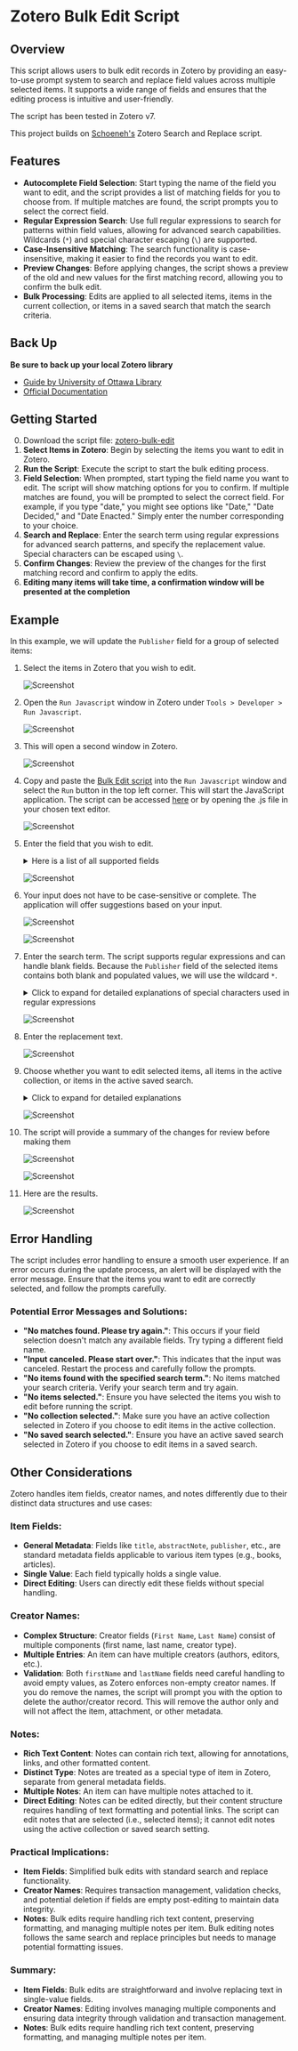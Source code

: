 # Zotero Bulk Edit Script

## Overview

This script allows users to bulk edit records in Zotero by providing an easy-to-use prompt system to search and replace field values across multiple selected items. It supports a wide range of fields and ensures that the editing process is intuitive and user-friendly.

The script has been tested in Zotero v7.

This project builds on [Schoeneh's](https://github.com/Schoeneh) Zotero Search and Replace script.

## Features

- **Autocomplete Field Selection**: Start typing the name of the field you want to edit, and the script provides a list of matching fields for you to choose from. If multiple matches are found, the script prompts you to select the correct field.
- **Regular Expression Search**: Use full regular expressions to search for patterns within field values, allowing for advanced search capabilities. Wildcards (`*`) and special character escaping (`\`) are supported.
- **Case-Insensitive Matching**: The search functionality is case-insensitive, making it easier to find the records you want to edit.
- **Preview Changes**: Before applying changes, the script shows a preview of the old and new values for the first matching record, allowing you to confirm the bulk edit.
- **Bulk Processing**: Edits are applied to all selected items, items in the current collection, or items in a saved search that match the search criteria.

## Back Up

**Be sure to back up your local Zotero library**

- [Guide by University of Ottawa Library](https://uottawa.libguides.com/how_to_use_zotero/back_up_and_restore)
- [Official Documentation](https://www.zotero.org/support/zotero_data)

## Getting Started

0. Download the script file: [zotero-bulk-edit](https://github.com/thalient-ai/zotero-scripts/blob/main/zotero-bulk-edit/src/zotero_bulk_edit.js)
1. **Select Items in Zotero**: Begin by selecting the items you want to edit in Zotero.
2. **Run the Script**: Execute the script to start the bulk editing process.
3. **Field Selection**: When prompted, start typing the field name you want to edit. The script will show matching options for you to confirm. If multiple matches are found, you will be prompted to select the correct field. For example, if you type "date," you might see options like "Date," "Date Decided," and "Date Enacted." Simply enter the number corresponding to your choice.
4. **Search and Replace**: Enter the search term using regular expressions for advanced search patterns, and specify the replacement value. Special characters can be escaped using `\`.
5. **Confirm Changes**: Review the preview of the changes for the first matching record and confirm to apply the edits.
6. **Editing many items will take time, a confirmation window will be presented at the completion**

## Example

In this example, we will update the `Publisher` field for a group of selected items:

1. Select the items in Zotero that you wish to edit.

   ![Screenshot](doc/zotero_0.webp)

2. Open the `Run Javascript` window in Zotero under `Tools > Developer > Run Javascript`.

   ![Screenshot](doc/zotero_1.webp)

3. This will open a second window in Zotero.

   ![Screenshot](doc/zotero_2.webp)

4. Copy and paste the [Bulk Edit script](https://github.com/thalient-ai/zotero-bulk-edit/blob/main/src/zotero_bulk_edit.js) into the `Run Javascript` window and select the `Run` button in the top left corner. This will start the JavaScript application. The script can be accessed [here](https://github.com/thalient-ai/zotero-bulk-edit/blob/main/src/zotero_bulk_edit.js) or by opening the .js file in your chosen text editor.

   ![Screenshot](doc/zotero_3.webp)

5. Enter the field that you wish to edit.

   <details>
     <summary>Here is a list of all supported fields</summary>
     
     - Abstract
     - Accessed Date
     - Application Number
     - Archive
     - Archive ID
     - Artwork Medium
     - Artwork Size
     - Assignee
     - Audio File Type
     - Audio Format
     - Bill Number
     - Blog Title
     - Book Title
     - Call Number
     - Case Name
     - Citation Key
     - Code
     - Code Number
     - Code Pages
     - Code Volume
     - Committee
     - Company
     - Conference Name
     - Country
     - Court
     - Date
     - Date Decided
     - Date Enacted
     - Dictionary Title
     - Distributor
     - Docket Number
     - Document Number
     - DOI
     - Edition
     - Encyclopedia Title
     - Episode Number
     - Extra
     - Filing Date
     - First Name
     - First Page
     - Format
     - Forum Title
     - Genre
     - History
     - Identifier
     - Institution
     - Interview Medium
     - ISBN
     - ISSN
     - Issue
     - Issue Date
     - Issuing Authority
     - Journal Abbreviation
     - Label
     - Language
     - Last Name
     - Legal Status
     - Legislative Body
     - Library Catalog
     - Location in Archive
     - Map Type
     - Manuscript Type
     - Meeting Name
     - Name of Act
     - Network
     - Note
     - Number
     - Number of Pages
     - Number of Volumes
     - Organization
     - Pages
     - Patent Number
     - Place
     - Post Type
     - Presentation Type
     - Priority Numbers
     - Proceedings Title
     - Program Title
     - Programming Language
     - Public Law Number
     - Publication Title
     - Publisher
     - References
     - Report Number
     - Report Type
     - Reporter
     - Reporter Volume
     - Repository
     - Repository Location
     - Rights
     - Running Time
     - Scale
     - Section
     - Series
     - Series Number
     - Series Text
     - Series Title
     - Session
     - Short Title
     - Status
     - Studio
     - Subject
     - System
     - Thesis Type
     - Title
     - Type
     - University
     - URL
     - Version
     - Video Recording Format
     - Volume
     - Website Title
     - Website Type

   </details>

   ![Screenshot](doc/zotero_4.webp)

6. Your input does not have to be case-sensitive or complete. The application will offer suggestions based on your input.

   ![Screenshot](doc/zotero_5.webp)
   
   ![Screenshot](doc/zotero_5a.webp)

7. Enter the search term. The script supports regular expressions and can handle blank fields. Because the `Publisher` field of the selected items contains both blank and populated values, we will use the wildcard `*`.

   <details>
     <summary>Click to expand for detailed explanations of special characters used in regular expressions</summary>
     
     - `.` : Matches any single character except newline.
     - `*` : Matches 0 or more of the preceding element.
     - `+` : Matches 1 or more of the preceding element.
     - `?` : Matches 0 or 1 of the preceding element (makes it optional).
     - `^` : Matches the start of the string.
     - `$` : Matches the end of the string.
     - `[]` : Matches any one of the enclosed characters.
     - `[^]` : Matches any one character not enclosed.
     - `\` : Escapes a special character.
     - `|` : Acts as a logical OR between patterns.
     - `()` : Groups patterns together and remembers the match.
     - `{}` : Matches a specified number of occurrences of the preceding element.

   </details>

   ![Screenshot](doc/zotero_6.webp)

8. Enter the replacement text.

   ![Screenshot](doc/zotero_7.webp)
   
9. Choose whether you want to edit selected items, all items in the active collection, or items in the active saved search.

   <details>
     <summary>Click to expand for detailed explanations</summary>
     
   - **Selected Items**: Edits are applied only to items you have explicitly selected in Zotero.
   
     ![Screenshot](doc/zotero_0.webp)
   
   - **Active Collection**: Edits are applied to all items within the currently selected collection in Zotero.
     
     - For search purposes, an "active" collection means that you have the collection selected in the Collections Pane in Zotero.
   
     ![Screenshot](doc/zotero_collection.webp)
   
   - **Active Saved Search**: Edits are applied to all items that match the criteria of a saved search in Zotero.
   
     - To create a saved search, click on the magnifying glass in the `Everything` search bar on the top right task bar and then select `Advanced Search`.
   
     ![Screenshot](doc/zotero_search_1.webp)
     
     - Create your search and then click `Save Search`.
     
     ![Screenshot](doc/zotero_search_2.webp)
     
     - The `Saved Search` will appear in the Zotero Collections Pane above `My Publications`. For search purposes, an "active" saved search means that you have it selected in the Collections Pane in Zotero.
       
     ![Screenshot](doc/zotero_search_3.webp)
   
   </details>

   ![Screenshot](doc/zotero_7a.webp)

10. The script will provide a summary of the changes for review before making them

    ![Screenshot](doc/zotero_8.webp)
    
    ![Screenshot](doc/zotero_9.webp)

11. Here are the results.

    ![Screenshot](doc/zotero_10.webp)

## Error Handling

The script includes error handling to ensure a smooth user experience. If an error occurs during the update process, an alert will be displayed with the error message. Ensure that the items you want to edit are correctly selected, and follow the prompts carefully.

### Potential Error Messages and Solutions:

- **"No matches found. Please try again."**: This occurs if your field selection doesn't match any available fields. Try typing a different field name.
- **"Input canceled. Please start over."**: This indicates that the input was canceled. Restart the process and carefully follow the prompts.
- **"No items found with the specified search term."**: No items matched your search criteria. Verify your search term and try again.
- **"No items selected."**: Ensure you have selected the items you wish to edit before running the script.
- **"No collection selected."**: Make sure you have an active collection selected in Zotero if you choose to edit items in the active collection.
- **"No saved search selected."**: Ensure you have an active saved search selected in Zotero if you choose to edit items in a saved search.

## Other Considerations

Zotero handles item fields, creator names, and notes differently due to their distinct data structures and use cases:

### Item Fields:
- **General Metadata**: Fields like `title`, `abstractNote`, `publisher`, etc., are standard metadata fields applicable to various item types (e.g., books, articles).
- **Single Value**: Each field typically holds a single value.
- **Direct Editing**: Users can directly edit these fields without special handling.

### Creator Names:
- **Complex Structure**: Creator fields (`First Name`, `Last Name`) consist of multiple components (first name, last name, creator type).
- **Multiple Entries**: An item can have multiple creators (authors, editors, etc.).
- **Validation**: Both `firstName` and `lastName` fields need careful handling to avoid empty values, as Zotero enforces non-empty creator names. If you do remove the names, the script will prompt you with the option to delete the author/creator record. This will remove the author only and will not affect the item, attachment, or other metadata.

### Notes:
- **Rich Text Content**: Notes can contain rich text, allowing for annotations, links, and other formatted content.
- **Distinct Type**: Notes are treated as a special type of item in Zotero, separate from general metadata fields.
- **Multiple Notes**: An item can have multiple notes attached to it.
- **Direct Editing**: Notes can be edited directly, but their content structure requires handling of text formatting and potential links. The script can edit notes that are selected (i.e., selected items); it cannot edit notes using the active collection or saved search setting.

### Practical Implications:
- **Item Fields**: Simplified bulk edits with standard search and replace functionality.
- **Creator Names**: Requires transaction management, validation checks, and potential deletion if fields are empty post-editing to maintain data integrity.
- **Notes**: Bulk edits require handling rich text content, preserving formatting, and managing multiple notes per item. Bulk editing notes follows the same search and replace principles but needs to manage potential formatting issues.

### Summary:
- **Item Fields**: Bulk edits are straightforward and involve replacing text in single-value fields.
- **Creator Names**: Editing involves managing multiple components and ensuring data integrity through validation and transaction management.
- **Notes**: Bulk edits require handling rich text content, preserving formatting, and managing multiple notes per item.
